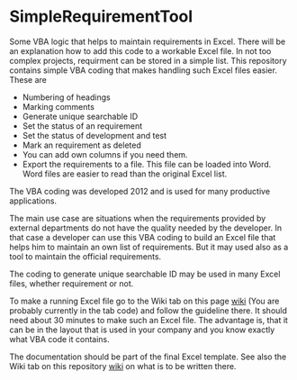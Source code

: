 # SimpleRequirementTool
Some VBA logic that helps to maintain requirements in Excel.
There will be an explanation how to add this code to a workable Excel file.
In not too complex projects, requirment can be stored in a simple list. This repository contains simple VBA coding that makes handling such Excel files easier.
These are
- Numbering of headings
- Marking comments
- Generate unique searchable ID
- Set the status of an requirement
- Set the status of development and test
- Mark an requirement as deleted
- You can add own columns if you need them.
- Export the requirements to a file. This file can be loaded into Word. Word files are easier to read than the original Excel list.

The VBA coding was developed 2012 and is used for many productive applications.

The main use case are situations when the requirements provided by external departments do not have the quality needed by the developer. In that case a developer can use this VBA coding to build an Excel file that helps him to maintain an own list of requirements. But it may used also as a tool to maintain the official requirements.

The coding to generate unique searchable ID may be used in many Excel files, whether requirement or not.

To make a running Excel file go to the Wiki tab on this page [wiki](https://github.com/CubeServ/SimpleRequirementTool/wiki) (You are probably currently in the tab code) and follow the guideline there. It should need about 30 minutes to make such an Excel file. The advantage is, that it can be in the layout that is used in your company and you know exactly what VBA code it contains.

The documentation should be part of the final Excel template. See also the Wiki tab on this repository [wiki](https://github.com/CubeServ/SimpleRequirementTool/wiki) on what is to be written there.
